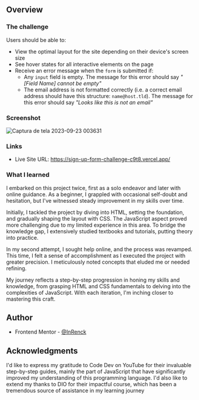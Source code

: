 ## Overview

### The challenge

Users should be able to:

- View the optimal layout for the site depending on their device's screen size
- See hover states for all interactive elements on the page
- Receive an error message when the `form` is submitted if:
  - Any `input` field is empty. The message for this error should say *"[Field Name] cannot be empty"*
  - The email address is not formatted correctly (i.e. a correct email address should have this structure: `name@host.tld`). The message for this error should say *"Looks like this is not an email"*

### Screenshot

![Captura de tela 2023-09-23 003631](https://github.com/InRenck/sign-up-form-challenge/assets/133249054/240f4166-c8e1-42b5-9e2d-2d25d0926529)

### Links

- Live Site URL: https://sign-up-form-challenge-c9t8.vercel.app/


### What I learned

I embarked on this project twice, first as a solo endeavor and later with online guidance. As a beginner, I grappled with occasional self-doubt and hesitation, but I've witnessed steady improvement in my skills over time.

Initially, I tackled the project by diving into HTML, setting the foundation, and gradually shaping the layout with CSS. The JavaScript aspect proved more challenging due to my limited experience in this area. To bridge the knowledge gap, I extensively studied textbooks and tutorials, putting theory into practice.

In my second attempt, I sought help online, and the process was revamped. This time, I felt a sense of accomplishment as I executed the project with greater precision. I meticulously noted concepts that eluded me or needed refining.

My journey reflects a step-by-step progression in honing my skills and knowledge, from grasping HTML and CSS fundamentals to delving into the complexities of JavaScript. With each iteration, I'm inching closer to mastering this craft.

## Author

- Frontend Mentor - [@InRenck](https://www.frontendmentor.io/profile/InRenck)

## Acknowledgments

I'd like to express my gratitude to Code Dev on YouTube for their invaluable step-by-step guides, mainly the part of JavaScript that have significantly improved my understanding of this programming language. I'd also like to extend my thanks to DIO for their impactful course, which has been a tremendous source of assistance in my learning journey
